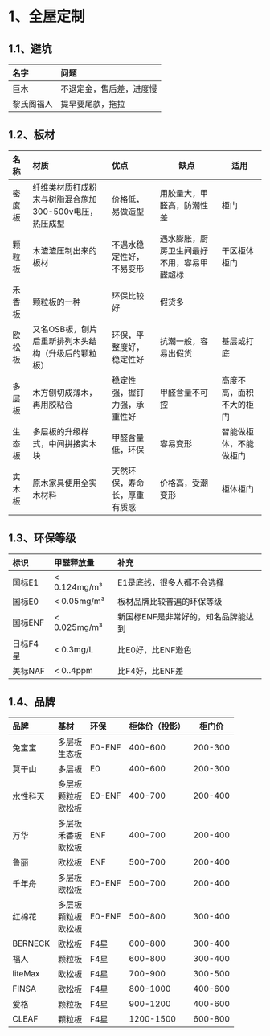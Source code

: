 
# 1、全屋定制

## 1.1、避坑

| 名字    | 问题           |
| :---- | :----------- |
| 巨木    | 不退定金，售后差，进度慢 |
| 黎氏阁福人 | 提早要尾款，拖拉     |


## 1.2、板材

| 名称  | 材质                              | 优点             | 缺点                    | 适用           |
| :-- | :------------------------------ | :------------- | --------------------- | ------------ |
| 密度板 | 纤维类材质打成粉末与树脂混合施加300-500v电压，热压成型 | 价格低，易做造型       | 用胶量大，甲醛高，防潮性差         | 柜门           |
| 颗粒板 | 木渣渣压制出来的板材                      | 不遇水稳定性好，不易变形   | 遇水膨胀，厨房卫生间最好不用，容易甲醛超标 | 干区柜体柜门       |
| 禾香板 | 颗粒板的一种                          | 环保比较好          | 假货多                   |              |
| 欧松板 | 又名OSB板，刨片后重新排列木头结构（升级后的颗粒板）     | 环保，平整度好，稳定性好   | 抗潮一般，容易出假货            | 基层或打底        |
| 多层板 | 木方刨切成薄木，再用胶粘合                   | 稳定性强，握钉力强，承重性好 | 甲醛含量不可控               | 高度不高，面积不大的柜门 |
| 生态板 | 多层板的升级样式，中间拼接实木块                | 甲醛含量低，环保       | 容易变形                  | 智能做柜体，不能做柜门  |
| 实木板 | 原木家具使用全实木材料                     | 天然环保，寿命长，厚重有质感 | 价格高，受潮变形              | 柜体柜门         |

## 1.3、环保等级

| 标识    | 甲醛释放量        | 补充                  |
| :---- | :----------- | :------------------ |
| 国标E1  | < 0.124mg/m³ | E1是底线，很多人都不会选择      |
| 国标E0  | < 0.05mg/m³  | 板材品牌比较普遍的环保等级       |
| 国标ENF | < 0.025mg/m³ | 新国标ENF是非常好的，知名品牌能达到 |
| 日标F4星 | < 0.3mg/L    | 比E0好，比ENF逊色         |
| 美标NAF | < 0..4ppm    | 比F4好，比ENF差          |

## 1.4、品牌

| 品牌      | 基材                | 环保     | 柜体价（投影）   | 柜门价     |
| :------ | :---------------- | :----- | :-------- | ------- |
| 兔宝宝     | 多层板<br>生态板        | E0-ENF | 400-600   | 200-300 |
| 莫干山     | 多层板               | E0     | 400-600   | 200-300 |
| 水性科天    | 多层板<br>颗粒板<br>欧松板 | E0-ENF | 400-700   | 200-400 |
| 万华      | 多层板<br>禾香板<br>欧松板 | ENF    | 400-700   | 200-400 |
| 鲁丽      | 欧松板               | ENF    | 500-700   | 200-400 |
| 千年舟     | 多层板<br>欧松板        | E0-ENF | 500-700   | 200-400 |
| 红棉花     | 多层板<br>颗粒板<br>欧松板 | E0-ENF | 500-800   | 300-400 |
| BERNECK | 欧松板               | F4星    | 600-800   | 300-400 |
| 福人      | 颗粒板               | F4星    | 600-800   | 300-400 |
| liteMax | 欧松板               | F4星    | 700-900   | 300-500 |
| FINSA   | 欧松板               | F4星    | 800-1000  | 400-600 |
| 爱格      | 颗粒板               | F4星    | 900-1200  | 400-600 |
| CLEAF   | 颗粒板               | F4星    | 1200-1500 | 600-800 |
